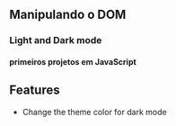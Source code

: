 ﻿## Manipulando o DOM

### Light and Dark mode

#### primeiros projetos em JavaScript

## Features

- Change the theme color for dark mode